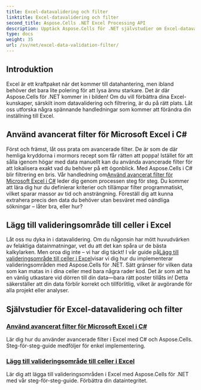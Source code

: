 ```yaml
---
title: Excel-datavalidering och filter
linktitle: Excel-datavalidering och filter
second_title: Aspose.Cells .NET Excel Processing API
description: Upptäck Aspose.Cells för .NET självstudier om Excel-datavalidering och filter – enkla guider för att förbättra din produktivitet.
type: docs
weight: 35
url: /sv/net/excel-data-validation-filter/
---
```

## Introduktion

Excel är ett kraftpaket när det kommer till datahantering, men ibland behöver det bara lite polering för att lysa ännu starkare. Det är där Aspose.Cells för .NET kommer in i bilden! Om du vill förbättra dina Excel-kunskaper, särskilt inom datavalidering och filtrering, är du på rätt plats. Låt oss utforska några spännande handledningar som kommer att förändra din inställning till Excel.

## Använd avancerat filter för Microsoft Excel i C#

 Först och främst, låt oss prata om avancerade filter. De är som de där hemliga kryddorna i mormors recept som får rätten att poppa! Istället för att sålla igenom högar med data manuellt kan du använda avancerade filter för att lokalisera exakt vad du behöver på ett ögonblick. Med Aspose.Cells i C# blir filtrering en bris. Vår handledning om[Använd avancerat filter för Microsoft Excel i C#](./apply-advanced-filter-of-microsoft-excel-in-csharp/) leder dig genom processen steg för steg. Du kommer att lära dig hur du definierar kriterier och tillämpar filter programmatiskt, vilket sparar massor av tid och ansträngning. Föreställ dig att kunna extrahera precis den data du behöver utan besväret med oändliga sökningar – låter bra, eller hur?

## Lägg till valideringsområde till celler i Excel

 Låt oss nu dyka in i datavalidering. Om du någonsin har mött huvudvärken av felaktiga datainmatningar, vet du att det kan spåra ur de bästa kalkylarken. Men oroa dig inte – vi har dig täckt! I vår guide på[Lägg till valideringsområde till celler i Excel]()visar vi dig hur du implementerar valideringsområden med Aspose.Cells för .NET. Sätt gränser för vilken data som kan matas in i dina celler med bara några rader kod. Det är som att ha en vänlig utkastare vid dörren till din data—bara rätt poster tillåts in! Detta säkerställer att din data förblir korrekt och tillförlitlig, vilket är avgörande för alla projekt eller analyser.

## Självstudier för Excel-datavalidering och filter
### [Använd avancerat filter för Microsoft Excel i C#](./apply-advanced-filter-of-microsoft-excel-in-csharp/)
Lär dig hur du använder avancerade filter i Excel med C# och Aspose.Cells. Steg-för-steg-guide medföljer för enkel implementering.
### [Lägg till valideringsområde till celler i Excel](./add-validation-area-to-cells-in-excel/)
Lär dig att lägga till valideringsområden i Excel med Aspose.Cells för .NET med vår steg-för-steg-guide. Förbättra din dataintegritet.